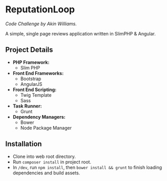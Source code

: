 # ReputationLoop
*Code Challenge by Akin Williams.*

A simple, single page reviews application written in SlimPHP & Angular. 

## Project Details
- __PHP Framework:__ 
	- Slim PHP
- __Front End Frameworks:__
    - Bootstrap
    - AngularJS
- __Front End Scripting:__
    - Twig Template
    - Sass
- __Task Runner:__ 
	- Grunt
- __Dependency Managers:__
    - Bower
    - Node Package Manager

## Installation
- Clone into web root directory.
- Run `composer install` in project root.
- In `/dev`, run `npm install`, then `bower install && grunt` to finish loading dependencies and build assets.
    
